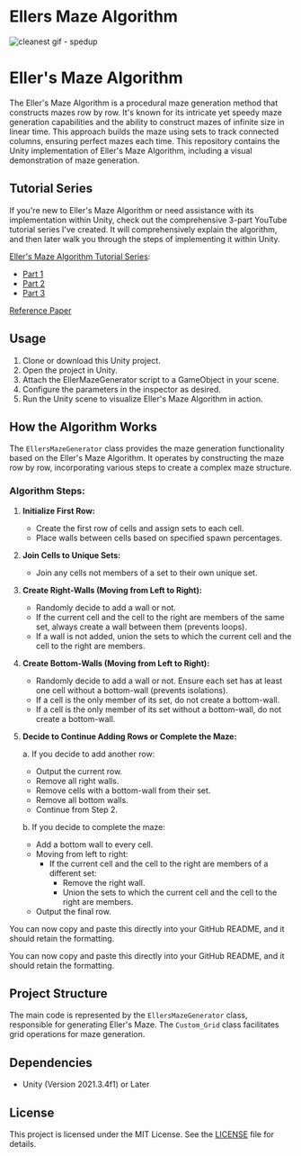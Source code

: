 # Ellers Maze Algorithm
 
![cleanest gif - spedup](https://github.com/jyblackshaw/Ellers-Maze-Algorithm/assets/68715353/fc4d5484-02a8-4b87-bfda-69407ded9ab9)

# Eller's Maze Algorithm

The Eller's Maze Algorithm is a procedural maze generation method that constructs mazes row by row. It's known for its intricate yet speedy maze generation capabilities and the ability to construct mazes of infinite size in linear time. This approach builds the maze using sets to track connected columns, ensuring perfect mazes each time. This repository contains the Unity implementation of Eller's Maze Algorithm, including a visual demonstration of maze generation.

## Tutorial Series

If you're new to Eller's Maze Algorithm or need assistance with its implementation within Unity, check out the comprehensive 3-part YouTube tutorial series I've created. It will comprehensively explain the algorithm, and then later walk you through the steps of implementing it within Unity.

[Eller's Maze Algorithm Tutorial Series](https://youtube.com/playlist?list=PLOsqD8iK9BePx9knqt1Svmv40oawNZ1aa&si=NjGcBebdXNFb1YCv):
- [Part 1](https://youtu.be/kD-YUSNffFY?si=NZ5BZbuPEe5FRSOb)
- [Part 2](https://youtu.be/5nWUX2TMJrY?si=wBczLIpnxbPVksV5)
- [Part 3](https://youtu.be/p3l9uLspmwI?si=DP1k7K7_dw1YRVvF)

[Reference Paper](http://www.neocomputer.org/projects/eller.html#:~:text=Eller's%20algorithm%20creates%20'perfect'%20mazes,to%20only%20a%20single%20row.)


## Usage

1. Clone or download this Unity project.
2. Open the project in Unity.
3. Attach the EllerMazeGenerator script to a GameObject in your scene.
4. Configure the parameters in the inspector as desired.
5. Run the Unity scene to visualize Eller's Maze Algorithm in action.

## How the Algorithm Works

The `EllersMazeGenerator` class provides the maze generation functionality based on the Eller's Maze Algorithm. It operates by constructing the maze row by row, incorporating various steps to create a complex maze structure.

### Algorithm Steps:

1. **Initialize First Row:**
   - Create the first row of cells and assign sets to each cell.
   - Place walls between cells based on specified spawn percentages.

2. **Join Cells to Unique Sets:**
   - Join any cells not members of a set to their own unique set.

3. **Create Right-Walls (Moving from Left to Right):**
   - Randomly decide to add a wall or not.
   - If the current cell and the cell to the right are members of the same set, always create a wall between them (prevents loops).
   - If a wall is not added, union the sets to which the current cell and the cell to the right are members.

4. **Create Bottom-Walls (Moving from Left to Right):**
   - Randomly decide to add a wall or not. Ensure each set has at least one cell without a bottom-wall (prevents isolations).
   - If a cell is the only member of its set, do not create a bottom-wall.
   - If a cell is the only member of its set without a bottom-wall, do not create a bottom-wall.

5. **Decide to Continue Adding Rows or Complete the Maze:**

   a. If you decide to add another row:
      - Output the current row.
      - Remove all right walls.
      - Remove cells with a bottom-wall from their set.
      - Remove all bottom walls.
      - Continue from Step 2.

   b. If you decide to complete the maze:
      - Add a bottom wall to every cell.
      - Moving from left to right:
         - If the current cell and the cell to the right are members of a different set:
            - Remove the right wall.
            - Union the sets to which the current cell and the cell to the right are members.
      - Output the final row.

You can now copy and paste this directly into your GitHub README, and it should retain the formatting.

You can now copy and paste this directly into your GitHub README, and it should retain the formatting.

## Project Structure

The main code is represented by the `EllersMazeGenerator` class, responsible for generating Eller's Maze. The `Custom_Grid` class facilitates grid operations for maze generation.

## Dependencies

- Unity (Version 2021.3.4f1) or Later

## License

This project is licensed under the MIT License. See the [LICENSE](LICENSE) file for details.
